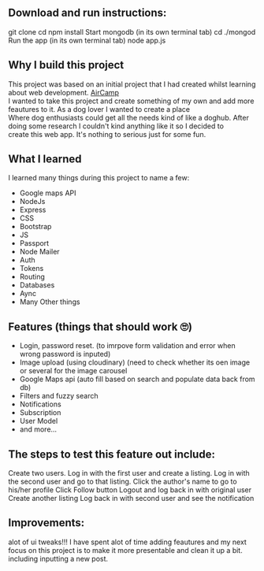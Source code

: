 ## Download and run instructions: 
git clone
cd
npm install
Start mongodb (in its own terminal tab)
cd ./mongod
Run the app (in its own terminal tab)
node app.js


## Why I build this project

This project was based on an initial project that I had created whilst learning about web development. [AirCamp]('https://whispering-garden-41522.herokuapp.com/') <br>
I wanted to take this project and create something of my own and add more feautures to it. As a dog lover I wanted to create a place <br>
Where dog enthusiasts could get all the needs kind of like a doghub. After doing some research I couldn't kind anything like it so I decided to <br>
create this web app. It's nothing to serious just for some fun. 

## What I learned

I learned many things during this project to name a few:

<ul>
<li>Google maps API</li>
<li>NodeJs</li>
<li>Express</li>
<li>CSS</li>
<li>Bootstrap</li>
<li>JS</li>
<li>Passport</li>
<li>Node Mailer</li>
<li>Auth</li>
<li>Tokens</li>
<li>Routing</li>
<li>Databases</li>
<li>Aync</li>
<li>Many Other things</li>
</ul>

## Features (things that should work 🙄)

<ul>
<li>Login, password reset. (to imrpove form validation and error when wrong password is inputed)</li>
<li>Image upload (using cloudinary) (need to check whether its oen image or several for the image carousel</li>
<li>Google Maps api (auto fill based on search and populate data back from db)</li>
<li>Filters and fuzzy search</li>
<li>Notifications</li>
<li>Subscription</li>
<li>User Model</li>
<li>and more...</li>
</ul>

## The steps to test this feature out include: 

Create two users.
Log in with the first user and create a listing.
Log in with the second user and go to that listing.
Click the author's name to go to his/her profile
Click Follow button
Logout and log back in with original user
Create another listing
Log back in with second user and see the notification


## Improvements:

alot of ui tweaks!!!
I have spent alot of time adding feautures and my next focus on this project is to make it more presentable and clean it up a bit. <br>
including inputting a new post.